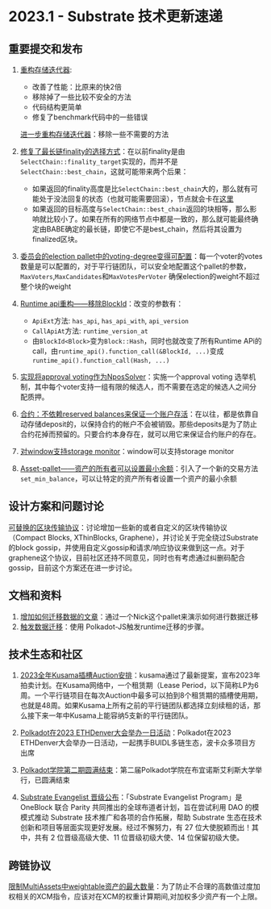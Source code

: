 # 2023.1 - Substrate 技术更新速递

## 重要提交和发布
1. [重构存储迭代器](https://github.com/paritytech/substrate/pull/13284):
    - 改善了性能：比原来的快2倍
    - 移除掉了一些比较不安全的方法
    - 代码结构更简单
    - 修复了benchmark代码中的一些错误
    
    [进一步重构存储迭代器](https://github.com/paritytech/substrate/pull/13445)：移除一些不需要的方法

2. [修复了最长链finality的选择方式](https://github.com/paritytech/substrate/pull/13289)：在以前finality是由`SelectChain::finality_target`实现的，而并不是`SelectChain::best_chain`，这就可能带来两个后果：
    - 如果返回的finality高度是比`SelectChain::best_chain`大的，那么就有可能处于没法回复的状态（也就可能需要回滚），节点就会卡在[这里](https://github.com/paritytech/substrate/blob/248fdf0d4b5e3758cfdadb283b5eca5f0731e466/client/finality-grandpa/src/environment.rs#L1230)
    - 如果返回的目标高度与`SelectChain::best_chain`返回的块相等，那么影响就比较小了。如果在所有的网络节点中都是一致的，那么就可能最终确定由BABE确定的最长链，即使它不是best_chain，然后将其设置为finalized区块。

3. [委员会的election pallet中的voting-degree变得可配置](https://github.com/paritytech/substrate/pull/13305)：每一个voter的votes数量是可以配置的，对于平行链团队，可以安全地配置这个pallet的参数，`MaxVoters`,`MaxCandidates`和`MaxVotesPerVoter` 确保election的weight不超过整个块的weight

4. [Runtime api重构——移除BlockId](https://github.com/paritytech/substrate/pull/13255)：改变的参数有：
    - `ApiExt`方法: `has_api`, `has_api_with`, `api_version`
    - `CallApiAt`方法: `runtime_version_at`
    - 由`BlockId<Block>`变为`Block::Hash`，同时也就改变了所有Runtime APi的call，由`runtime_api().function_call(&BlockId, ...)`变成`runtime_api().function_call(Hash, ...)`

5. [实现将approval voting作为NposSolver](https://github.com/paritytech/substrate/pull/13367)：实施一个approval voting 选举机制，其中每个voter支持一组有限的候选人，而不需要在选定的候选人之间分配质押。

6. [合约：不依赖reserved balances来保证一个账户存活](https://github.com/paritytech/substrate/pull/13369)：在以往，都是依靠自动存储deposit的，以保持合约的帐户不会被销毁。那些deposits是为了防止合约花掉而预留的。只要合约本身存在，就可以用它来保证合约账户的存在。

7. [对window支持storage monitor](https://github.com/paritytech/substrate/pull/13466)：window可以支持storage monitor

8. [Asset-pallet——资产的所有者可以设置最小余额](https://github.com/paritytech/substrate/pull/13486)：引入了一个新的交易方法`set_min_balance`，可以让特定的资产所有者设置一个资产的最小余额

## 设计方案和问题讨论

[可替换的区块传输协议](https://github.com/paritytech/substrate/discussions/13370)：讨论增加一些新的或者自定义的区块传输协议（Compact Blocks, XThinBlocks, Graphene），并讨论关于完全绕过Substrate的block gossip，并使用自定义gossip和请求/响应协议来做到这一点。对于graphene这个协议，目前社区还持不同意见，同时也有考虑通过纠删码配合gossip，目前这个方案还在进一步讨论。

## 文档和资料

1. [增加如何迁移数据的文章](https://docs.substrate.io/reference/how-to-guides/storage-migrations/basic-storage-migration/)：通过一个Nick这个pallet来演示如何进行数据迁移   
2. [触发数据迁移](https://docs.substrate.io/reference/how-to-guides/storage-migrations/trigger-migration/)：使用 Polkadot-JS触发runtime迁移的步骤。

## 技术生态和社区

1. [2023全年Kusama插槽Auction安排](https://mp.weixin.qq.com/s/Sn4ZsI86KfImpXgI26Itrw)：kusama通过了最新提案，宣布2023年拍卖计划。在Kusama网络中，一个租赁期（Lease Period，以下简称LP为6周。一个平行链项目在每次Auction中最多可以拍到8个租赁期的插槽使用期，也就是48周。如果Kusama上所有之前的平行链团队都选择立刻续租的话，那么接下来一年中Kusama上能容纳5支新的平行链团队。

2. [Polkadot在2023 ETHDenver大会举办一日活动](https://polkadot.network/ecosystem/events/ethdenver-2023/)：Polkadot在2023 ETHDenver大会举办一日活动，一起携手BUIDL多链生态，波卡众多项目方出席

3. [Polkadot学院第二期圆满结束](https://polkadot.network/development/academy/)：第二届Polkadot学院在布宜诺斯艾利斯大学举行，已圆满结束

4. [Substrate Evangelist 晋级公布](https://mp.weixin.qq.com/s/r30FHl_97LCYb40sewx3FA)：「Substrate Evangelist Program」是 OneBlock 联合 Parity 共同推出的全球布道者计划，旨在尝试利用 DAO 的模模式推动 Substrate 技术推广和各项的合作拓展，帮助 Substrate 生态在技术创新和项目等层面实现更好发展。经过不懈努力，有 27 位大使脱颖而出！其中，共有 2 位晋级高级大使、11 位晋级初级大使、14 位保留初级大使。

## 跨链协议

[限制MultiAssets中weightable资产的最大数量](https://github.com/paritytech/polkadot/pull/6786)：为了防止不合理的高数值过度加权相关的XCM指令，应该对在XCM的权重计算期间,对加权多少资产有一个上限。

